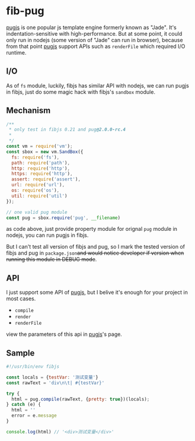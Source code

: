 # fib-pug

[pugjs]:https://github.com/pugjs/pug
[semver]:https://www.npmjs.com/package/semver

[pugjs] is one popular js template engine formerly known as "Jade". It's indentation-sensitive with high-performance. But at some point, it could only run in nodejs (some version of "Jade" can run in browser), because from that point [pugjs] support APIs such as `renderFile` which required I/O runtime.

## I/O
As of `fs` module, luckily, fibjs has similar API with nodejs, we can run pugjs in fibjs, just do some magic hack with fibjs's `sandbox` module.

## Mechanism
```javascript
/**
 * only test in fibjs 0.21 and pug@2.0.0-rc.4
 *
 */
const vm = require('vm');
const sbox = new vm.SandBox({
  fs: require('fs'),
  path: require('path'),
  http: require('http'),
  https: require('http'),
  assert: require('assert'),
  url: require('url'),
  os: require('os'),
  util: require('util')
});

// one valid pug module
const pug = sbox.require('pug', __filename)
```

as code above, just provide property module for orignal `pug` module in nodejs, you can run pugjs in fibjs.

But I can't test all version of fibjs and pug, so I mark the tested version of fibjs and pug in `package.json`<del>and would notice developer if version when running this module in DEBUG mode</del>.

## API

I just support some API of [pugjs], but I belive it's enough for your project in most cases.

- `compile`
- `render`
- `renderFile`

view the parameters of this api in [pugjs]'s page.

## Sample

```javascript
#!/usr/bin/env fibjs

const locals = {testVar: '测试变量'}
const rawText = 'div\n\t| #{testVar}'

try {
  html = pug.compile(rawText, {pretty: true})(locals);
} catch (e) {
  html = ''
  error = e.message
}

console.log(html) // '<div>测试变量</div>'
```
